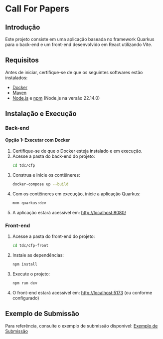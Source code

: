 # Call For Papers

## Introdução

Este projeto consiste em uma aplicação baseada no framework Quarkus para o back-end e um front-end desenvolvido em React utilizando Vite.

## Requisitos

Antes de iniciar, certifique-se de que os seguintes softwares estão instalados:

- [Docker](https://www.docker.com/get-started)
- [Maven](https://maven.apache.org/download.cgi)
- [Node.js](https://nodejs.org/) e [npm](https://www.npmjs.com/) (Node.js na versão 22.14.0)

## Instalação e Execução

### Back-end

#### Opção 1: Executar com Docker

1. Certifique-se de que o Docker esteja instalado e em execução.
2. Acesse a pasta do back-end do projeto:
   ```sh
   cd tdc/cfp
   ```
3. Construa e inicie os contêineres:
   ```sh
   docker-compose up --build
   ```
4. Com os contêineres em execução, inicie a aplicação Quarkus:
   ```sh
   mvn quarkus:dev
   ```
5. A aplicação estará acessível em: [http://localhost:8080/](http://localhost:8080/)

### Front-end

1. Acesse a pasta do front-end do projeto:
   ```sh
   cd tdc/cfp-front
   ```
2. Instale as dependências:
   ```sh
   npm install
   ```
3. Execute o projeto:
   ```sh
   npm run dev
   ```
4. O front-end estará acessível em: [http://localhost:5173](http://localhost:5173) (ou conforme configurado)

## Exemplo de Submissão

Para referência, consulte o exemplo de submissão disponível:
[Exemplo de Submissão](https://github.com/user-attachments/assets/1d6fc434-53c6-413a-be8a-4c8cf5663ff7)

